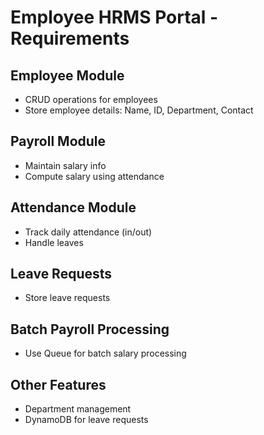 # Employee HRMS Portal - Requirements

## Employee Module
- CRUD operations for employees
- Store employee details: Name, ID, Department, Contact

## Payroll Module
- Maintain salary info
- Compute salary using attendance

## Attendance Module
- Track daily attendance (in/out)
- Handle leaves

## Leave Requests
- Store leave requests

## Batch Payroll Processing
- Use Queue for batch salary processing

## Other Features
- Department management
- DynamoDB for leave requests